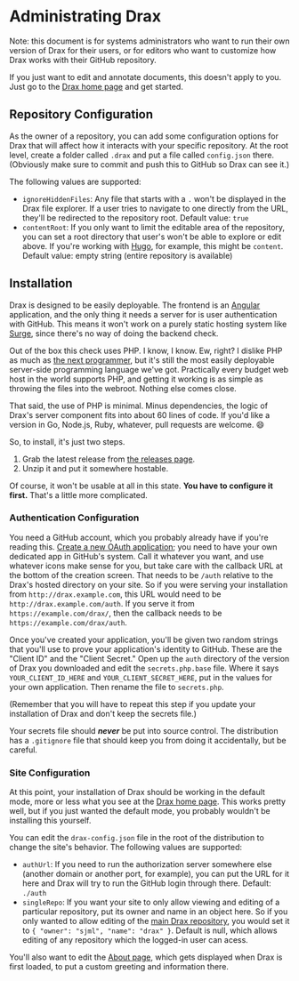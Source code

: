 # Administrating Drax

Note: this document is for systems administrators who want to run their own version of Drax for their users, or for editors who want to customize how Drax works with their GitHub repository.

If you just want to edit and annotate documents, this doesn't apply to you. Just go to the [Drax home page](https://drax.io) and get started. 


## Repository Configuration
As the owner of a repository, you can add some configuration options for Drax that will affect how it interacts with your specific repository. At the root level, create a folder called `.drax` and put a file called `config.json` there. (Obviously make sure to commit and push this to GitHub so Drax can see it.) 

The following values are supported:
* `ignoreHiddenFiles`: Any file that starts with a `.` won't be displayed in the Drax file explorer. If a user tries to navigate to one directly from the URL, they'll be redirected to the repository root. Default value: `true`
* `contentRoot`: If you only want to limit the editable area of the repository, you can set a root directory that user's won't be able to explore or edit above. If you're working with [Hugo](https://gohugo.io/), for example, this might be `content`. Default value: empty string (entire repository is available)


## Installation
Drax is designed to be easily deployable. The frontend is an [Angular](https://angular.io) application, and the only thing it needs a server for is user authentication with GitHub. This means it won't work on a purely static hosting system like [Surge](http://surge.sh), since there's no way of doing the backend check. 

Out of the box this check uses PHP. I know, I know. Ew, right? I dislike PHP as much as [the next programmer](https://eev.ee/blog/2012/04/09/php-a-fractal-of-bad-design/), but it's still the most easily deployable server-side programming language we've got. Practically every budget web host in the world supports PHP, and getting it working is as simple as throwing the files into the webroot. Nothing else comes close. 

That said, the use of PHP is minimal. Minus dependencies, the logic of Drax's server component fits into about 60 lines of code. If you'd like a version in Go, Node.js, Ruby, whatever, pull requests are welcome. :smile: 

So, to install, it's just two steps. 
1. Grab the latest release from [the releases page](https://github.com/sjml/drax/releases).
2. Unzip it and put it somewhere hostable.

Of course, it won't be usable at all in this state. **You have to configure it first.** That's a little more complicated.


### Authentication Configuration
You need a GitHub account, which you probably already have if you're reading this. [Create a new OAuth application](https://github.com/settings/applications/new); you need to have your own dedicated app in GitHub's system. Call it whatever you want, and use whatever icons make sense for you, but take care with the callback URL at the bottom of the creation screen. That needs to be `/auth` relative to the Drax's hosted directory on your site. So if you were serving your installation from `http://drax.example.com`, this URL would need to be `http://drax.example.com/auth`. If you serve it from `https://example.com/drax/`, then the callback needs to be `https://example.com/drax/auth`. 

Once you've created your application, you'll be given two random strings that you'll use to prove your application's identity to GitHub. These are the "Client ID" and the "Client Secret." Open up the `auth` directory of the version of Drax you downloaded and edit the `secrets.php.base` file. Where it says `YOUR_CLIENT_ID_HERE` and `YOUR_CLIENT_SECRET_HERE`, put in the values for your own application. Then rename the file to `secrets.php`. 

(Remember that you will have to repeat this step if you update your installation of Drax and don't keep the secrets file.)

Your secrets file should ***never*** be put into source control. The distribution has a `.gitignore` file that should keep you from doing it accidentally, but be careful. 


### Site Configuration
At this point, your installation of Drax should be working in the default mode, more or less what you see at the [Drax home page](https://drax.io). This works pretty well, but if you just wanted the default mode, you probably wouldn't be installing this yourself. 

You can edit the `drax-config.json` file in the root of the distribution to change the site's behavior. The following values are supported: 
* `authUrl`: If you need to run the authorization server somewhere else (another domain or another port, for example), you can put the URL for it here and Drax will try to run the GitHub login through there. Default: `./auth`
* `singleRepo`: If you want your site to only allow viewing and editing of a particular repository, put its owner and name in an object here. So if you only wanted to allow editing of the [main Drax repository](https://github.com/sjml/drax), you would set it to `{ "owner": "sjml", "name": "drax" }`. Default is null, which allows editing of any repository which the logged-in user can acess. 

You'll also want to edit the [About page](../src/assets/pages/about.md), which gets displayed when Drax is first loaded, to put a custom greeting and information there. 
